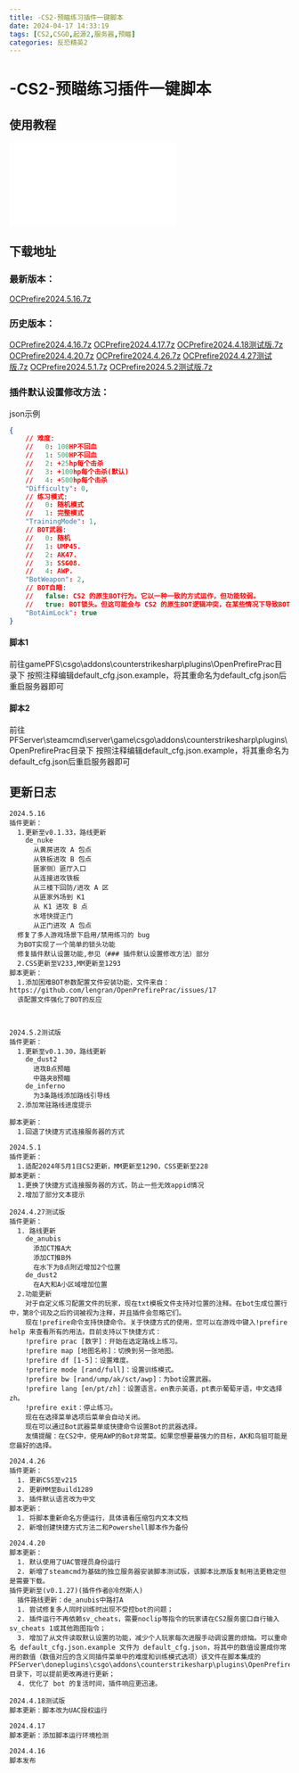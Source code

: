 ```yaml
---
title: -CS2-预瞄练习插件一键脚本
date: 2024-04-17 14:33:19
tags: [CS2,CSGO,起源2,服务器,预瞄]
categories: 反恐精英2
---
```

# -CS2-预瞄练习插件一键脚本

## 使用教程

<iframe src="//player.bilibili.com/player.html?aid=1253152296&bvid=BV1zJ4m1p7X2&cid=1508793003&p=1" scrolling="no" frameborder="no" framespacing="0" allowfullscreen="true"> </iframe>

## 下载地址

### 最新版本：
<a href="OCPrefire2024.5.16.7z">OCPrefire2024.5.16.7z</a>

### 历史版本：
<a href="OCPrefire2024.4.16.7z">OCPrefire2024.4.16.7z</a>
<a href="OCPrefire2024.4.17.7z">OCPrefire2024.4.17.7z</a>
<a href="OCPrefire2024.4.18测试版.7z">OCPrefire2024.4.18测试版.7z</a>
<a href="OCPrefire2024.4.20.7z">OCPrefire2024.4.20.7z</a>
<a href="OCPrefire2024.4.26.7z">OCPrefire2024.4.26.7z</a>
<a href="OCPrefire2024.4.27测试版.7z">OCPrefire2024.4.27测试版.7z</a>
<a href="OCPrefire2024.5.1.7z">OCPrefire2024.5.1.7z</a>
<a href="OCPrefire2024.5.2测试版.7z">OCPrefire2024.5.2测试版.7z</a>

### 插件默认设置修改方法：
json示例
```json
{
    // 难度:
    //   0: 100HP不回血
    //   1: 500HP不回血
    //   2: +25hp每个击杀
    //   3: +100hp每个击杀(默认)
    //   4: +500hp每个击杀
    "Difficulty": 0,
    // 练习模式:
    //   0: 随机模式
    //   1: 完整模式
    "TrainingMode": 1,
    // BOT武器:
    //   0: 随机
    //   1: UMP45.
    //   2: AK47.
    //   3: SSG08.
    //   4: AWP.
    "BotWeapon": 2,
    // BOT自瞄:
    //   false: CS2 的原生BOT行为。它以一种一致的方式运作，但功能较弱。
    //   true: BOT锁头。但这可能会与 CS2 的原生BOT逻辑冲突，在某些情况下导致BOT不做出反应。
    "BotAimLock": true
}
```

#### 脚本1
前往gamePFS\csgo\addons\counterstrikesharp\plugins\OpenPrefirePrac目录下
按照注释编辑default_cfg.json.example，将其重命名为default_cfg.json后重启服务器即可

#### 脚本2
前往PFServer\steamcmd\server\game\csgo\addons\counterstrikesharp\plugins\OpenPrefirePrac目录下
按照注释编辑default_cfg.json.example，将其重命名为default_cfg.json后重启服务器即可

## 更新日志

```
2024.5.16
插件更新：
  1.更新至v0.1.33，路线更新
    de_nuke
      从黄房进攻 A 包点
      从铁板进攻 B 包点
      匪家侧）匪厅入口
      从连接进攻铁板
      从三楼下回防/进攻 A 区
      从匪家外场到 K1
      从 K1 进攻 B 点
      水塔快提正门
      从正门进攻 A 包点
  修复了多人游戏场景下启用/禁用练习的 bug
  为BOT实现了一个简单的锁头功能
  修复插件默认设置功能,参见（### 插件默认设置修改方法）部分
  2.CSS更新至V233,MM更新至1293
脚本更新：
  1.添加困难BOT参数配置文件安装功能，文件来自：https://github.com/lengran/OpenPrefirePrac/issues/17
  该配置文件强化了BOT的反应
  


2024.5.2测试版
插件更新：
  1.更新至v0.1.30，路线更新
    de_dust2
      进攻B点预瞄
      中路夹B预瞄
    de_inferno
      为3条路线添加路线引导线
  2.添加常驻路线进度提示

脚本更新：
  1.回退了快捷方式连接服务器的方式

2024.5.1
插件更新：
  1.适配2024年5月1日CS2更新，MM更新至1290，CSS更新至228
脚本更新：
  1.更换了快捷方式连接服务器的方式，防止一些无效appid情况
  2.增加了部分文本提示

2024.4.27测试版
插件更新：
  1. 路线更新
    de_anubis
      添加CT推A大
      添加CT推B外
      在水下为B点附近增加2个位置
    de_dust2
      在A大和A小区域增加位置
  2.功能更新
    对于自定义练习配置文件的玩家，现在txt模板文件支持对位置的注释。在bot生成位置行中，第8个词及之后的词被视为注释，并且插件会忽略它们。
    现在!prefire命令支持快捷命令。关于快捷方式的使用，您可以在游戏中键入!prefire help 来查看所有的用法。目前支持以下快捷方式：
    !prefire prac [数字]：开始在选定路线上练习。
    !prefire map [地图名称]：切换到另一张地图。
    !prefire df [1-5]：设置难度。
    !prefire mode [rand/full]：设置训练模式。
    !prefire bw [rand/ump/ak/sct/awp]：为bot设置武器。
    !prefire lang [en/pt/zh]：设置语言。en表示英语，pt表示葡萄牙语，中文选择zh。
    !prefire exit：停止练习。
    现在在选择菜单选项后菜单会自动关闭。
    现在可以通过Bot武器菜单或快捷命令设置Bot的武器选择。
    友情提醒：在CS2中，使用AWP的Bot非常菜。如果您想要最强力的目标，AK和鸟狙可能是您最好的选择。

2024.4.26
插件更新：
  1. 更新CSS至v215
  2. 更新MM至Build1289
  3. 插件默认语言改为中文
脚本更新：
  1. 将脚本重新命名方便运行，具体请看压缩包内文本文档
  2. 新增创建快捷方式方法二和Powershell脚本作为备份

2024.4.20
脚本更新：
  1. 默认使用了UAC管理员身份运行
  2. 新增了steamcmd为基础的独立服务器安装脚本测试版，该脚本比原版复制用法更稳定但是需要下载。
插件更新至(v0.1.27)(插件作者@冷然斯人)
  插件路线更新：de_anubis中路打A
  1. 尝试修复多人同时训练时出现不受控bot的问题；
  2. 插件运行不再依赖sv_cheats，需要noclip等指令的玩家请在CS2服务窗口自行输入sv_cheats 1或其他跑图指令；
  3. 增加了从文件读取默认设置的功能，减少个人玩家每次进服手动调设置的烦恼。可以重命名 default_cfg.json.example 文件为 default_cfg.json，将其中的数值设置成你常用的数值（数值对应的含义同插件菜单中的难度和训练模式选项）该文件在脚本集成的PFServer\doneplugins\csgo\addons\counterstrikesharp\plugins\OpenPrefirePrac目录下，可以提前更改再进行更新；
  4. 优化了 bot 的复活时间，插件响应更迅速。

2024.4.18测试版
脚本更新：脚本改为UAC授权运行

2024.4.17
脚本更新：添加脚本运行环境检测

2024.4.16
脚本发布
```
